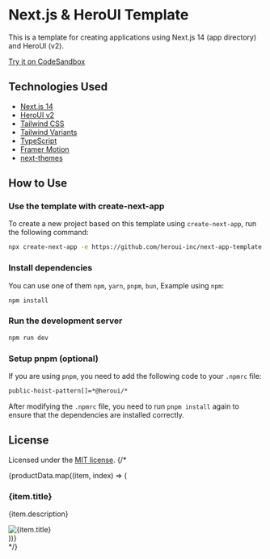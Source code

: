 # Next.js & HeroUI Template

This is a template for creating applications using Next.js 14 (app directory) and HeroUI (v2).

[Try it on CodeSandbox](https://githubbox.com/heroui-inc/heroui/next-app-template)

## Technologies Used

- [Next.js 14](https://nextjs.org/docs/getting-started)
- [HeroUI v2](https://heroui.com/)
- [Tailwind CSS](https://tailwindcss.com/)
- [Tailwind Variants](https://tailwind-variants.org)
- [TypeScript](https://www.typescriptlang.org/)
- [Framer Motion](https://www.framer.com/motion/)
- [next-themes](https://github.com/pacocoursey/next-themes)

## How to Use

### Use the template with create-next-app

To create a new project based on this template using `create-next-app`, run the following command:

```bash
npx create-next-app -e https://github.com/heroui-inc/next-app-template
```

### Install dependencies

You can use one of them `npm`, `yarn`, `pnpm`, `bun`, Example using `npm`:

```bash
npm install
```

### Run the development server

```bash
npm run dev
```

### Setup pnpm (optional)

If you are using `pnpm`, you need to add the following code to your `.npmrc` file:

```bash
public-hoist-pattern[]=*@heroui/*
```

After modifying the `.npmrc` file, you need to run `pnpm install` again to ensure that the dependencies are installed correctly.

## License

Licensed under the [MIT license](https://github.com/heroui-inc/next-app-template/blob/main/LICENSE).
{/* <div className="grid grid-cols-1 sm:grid-cols-2 -mt-2 md:grid-cols-3 gap-6 lg:px-14 mx-auto">
                {productData.map((item, index) => (
                    <div
                        key={index}
                        className="bg-[#F9F9F9] shadow-sm cursor-pointer mx-auto rounded-lg py-8 px-7 hover:shadow-md transition"
                    >
                        <h3 className="text-lg text-black font-semibold mb-1">
                            {item.title}
                        </h3>
                        <p className="text-sm text-gray-500 mb-3">{item.description}</p>
                        <Image
                            src={item.image}
                            alt={item.title}
                            height={200}
                            width={300}
                            className=" object-cover rounded-md"
                        />
                    </div>
                ))}
            </div> */}